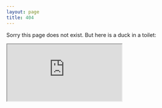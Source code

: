 ```yaml
---
layout: page
title: 404
---
```

Sorry this page does not exist. But here is a duck in a toilet:

<div class="embed-responsive embed-responsive-4by3">
    <iframe class="embed-responsive-item" src="https://www.youtube.com/embed/ZoX--KlnqsU?autoplay=1&iv_load_policy=3"></iframe>
</div>
